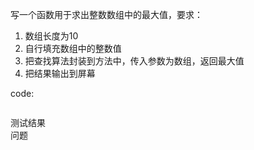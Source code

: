 写一个函数用于求出整数数组中的最大值，要求：  
1. 数组长度为10
2. 自行填充数组中的整数值
3. 把查找算法封装到方法中，传入参数为数组，返回最大值
4. 把结果输出到屏幕

code:
```java

```
测试结果  
问题
